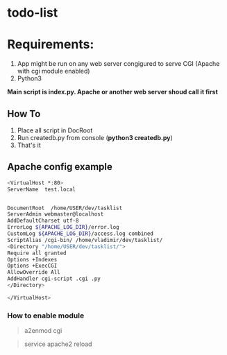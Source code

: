 # todo-list


# Requirements: #

1. App might be run on any web server congigured to serve CGI (Apache with cgi module enabled)
1. Python3



**Main script is index.py. Apache or another web server shoud call it first**


## How To ##

1. Place all script in DocRoot
1. Run createdb.py from console (**python3 createdb.py**)
1. That's it



## Apache config example ##
```sh
<VirtualHost *:80>
ServerName  test.local


DocumentRoot  /home/USER/dev/tasklist
ServerAdmin webmaster@localhost
AddDefaultCharset utf-8
ErrorLog ${APACHE_LOG_DIR}/error.log
CustomLog ${APACHE_LOG_DIR}/access.log combined
ScriptAlias /cgi-bin/ /home/vladimir/dev/tasklist/
<Directory "/home/USER/dev/tasklist/">
Require all granted
Options +Indexes
Options +ExecCGI
AllowOverride All
AddHandler cgi-script .cgi .py
</Directory>

</VirtualHost>
```



### How to enable module ###

> a2enmod cgi

> service apache2 reload
